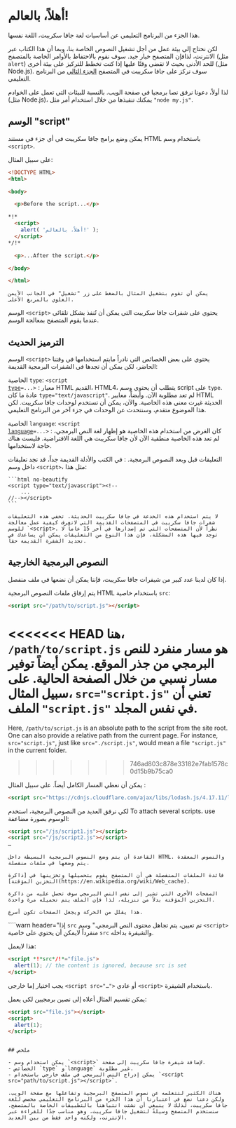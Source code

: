 # أهلاً، بالعالم!

هذا الجزء من البرنامج التعليمي عن أساسيات لغة جافا سكريبت، اللغة نفسها.

لكن نحتاج إلى بيئة عمل من أجل تشغيل النصوص الخاصة بنا، وبما أن هذا الكتاب عبر الانترنت، لذافإن المتصفح خيار جيد. سوف نقوم بالاحتفاظ بالأوامر الخاصة بالمتصفح (مثل `alert`) للحد الأدنى بحيث لا تقضي وقتًا عليها إذا كنت تخطط للتركيز على بيئة أخرى (مثل Node.js). سوف نركز على جافا سكريبت في المتصفح [الجزء التالي](/ui) من البرنامج التعليمي.

لذا أولاً، دعونا نرفق نصا برمجيا في صفحة الويب. بالنسبة للبيئات التي تعمل على الخوادم (مثل Node.js)، يمكنك تنفيذها من خلال استخدام أمر مثل `"node my.js"`.


## الوسم "script"

يمكن وضع برامج جافا سكريبت في أي جزء في مستند HTML باستخدام وسم `<script>`.

على سبيل المثال:

```html run height=100
<!DOCTYPE HTML>
<html>

<body>

  <p>Before the script...</p>

*!*
  <script>
    alert( 'أهلاً، بالعالم!' );
  </script>
*/!*

  <p>...After the script.</p>

</body>

</html>
```

```online
يمكن أن تقوم بتشغيل المثال بالضغط على زر "تشغيل" في الجانب الأيمن العلوي بالمربع الأعلى.
```

الوسم `<script>` يحتوي على شفرات جافا سكريبت التي يمكن أن تُنفذ بشكل تلقائي عندما يقوم المتصفح بمعالجة الوسم.


## الترميز الحديث

الوسم `<script>` يحتوي على بعض الخصائص التي نادراً مايتم استخدامها في وقتنا الحاضر، لكن يمكن أن تجدها في الشفرات البرمجية القديمة:

الخاصية `type`: <code>&lt;script <u>type</u>=...&gt;</code>
: معيار HTML القديم، HTML4، يتطلب أن يحتوي وسم script على `type`. عادة ما كان `type="text/javascript"`. لم تعد مطلوبة الآن. وأيضاً، معايير HTML الحديثة غيرت معنى هذه الخاصية. والآن، يمكن أن تستخدم لوحدات جافا سكريبت. لكن هذا الموضوع متقدم، وسنتحدث عن الوحدات في جزء آخر من البرنامج التعليمي.

الخاصية `language`: <code>&lt;script <u>language</u>=...&gt;</code>
: كان الغرض من استخدام هذه الخاصية هو إظهار لغة النص البرمجي، لم تعد هذه الخاصية منطقية الآن لأن جافا سكريبت هي اللغة الافتراضية. فليست هناك حاجة لاستخدامها.

التعليقات قبل وبعد النصوص البرمجية.
: في الكتب والأدلة القديمة جداً، قد تجد تعليقات داخل وسم  `<script>`، مثل هذا:

    ```html no-beautify
    <script type="text/javascript"><!--
        ...
    //--></script>
    ```

    لا يتم استخدام هذه الخدعة في جافا سكريبت الحديثة. تخفي هذه التعليقات شفرات جافا سكريبت في المتصفحات القديمة التي لاتعرف كيفية عمل معالجة للوسم `<script>. نظراً لأن المتصفحات التي تم إصدارها في آخر 15 عاماً لا توجد فيها هذه المشكلة، فإن هذا النوع من التعليقات يمكن أن يساعدك في تحديد الشفرة القديمة حقاً.


## النصوص البرمجية الخارجية

إذا كان لدينا عدد كبير من شيفرات جافا سكريبت، فإننا يمكن أن نضعها في ملف منفصل.

يتم إرفاق ملفات النصوص البرمجية  HTML باستخدام خاصية  `src`:

```html
<script src="/path/to/script.js"></script>
```

<<<<<<< HEAD
هنا، `/path/to/script.js` هو مسار منفرد للنص البرمجي من جذر الموقع. يمكن أيضاً توفير مسار نسبي من خلال الصفحة الحالية. على سبيل المثال، `src="script.js"` تعني أن الملف `"script.js"` في نفس المجلد.
=======
Here, `/path/to/script.js` is an absolute path to the script from the site root. One can also provide a relative path from the current page. For instance, `src="script.js"`, just like `src="./script.js"`, would mean a file `"script.js"` in the current folder.
>>>>>>> 746ad803c878e33182e7fab1578c0d15b9b75ca0

يمكن أن نعطي المسار الكامل أيضاً. على سبيل المثال :

```html
<script src="https://cdnjs.cloudflare.com/ajax/libs/lodash.js/4.17.11/lodash.js"></script>
```

لكي نرفق العديد من النصوص البرمجية، استخدم To attach several scripts، use الوسوم بصورة مضاعفة:

```html
<script src="/js/script1.js"></script>
<script src="/js/script2.js"></script>
…
```

```smart
القاعدة أن يتم وضع النصوص البرمجية البسيطة داخل HTML. والنصوص المعقدة يتم وضعها في ملفات منفصلة.

فائدة الملفات المنفصلة هي أن المتصفح يقوم بتحميلها وتخزينها في [ذاكرة التخزين المؤقتة](https://en.wikipedia.org/wiki/Web_cache).

الصفحات الأخرى التي تشير إلى نفس النص البرمجي سوف تحصل عليه من ذاكرة التخزين المؤقتة بدلاً من تنزيله، لذا فإن الملف يتم تحميله مرة واحدة.

هذا يقلل من الحركة ويجعل الصفحات تكون أسرع.
```

````warn header="إذا `src` تم تعيين، يتم تجاهل محتوى النص البرمجي."
وسم `<script>` منفرداً لايمكن أن يحتوي على خاصية `src`  والشيفرة بداخله.

هذا لايعمل:

```html
<script *!*src*/!*="file.js">
  alert(1); // the content is ignored, because src is set
</script>
```

يجب اختيار إما خارجي `<script src="…">` أو عادي `<script>` باستخدام الشيفرة.

يمكن تقسيم المثال أعلاه إلى نصين برمجيين لكي يعمل:

```html
<script src="file.js"></script>
<script>
  alert(1);
</script>
```
````

## ملخص

- يمكن استخدام وسم `<script>` لإضافة شيفرة جافا سكريبت إلى صفحة.
- الخصائص `type` و`language` غير مطلوبة.
- يمكن إدراج النص البرمجي في ملف خارجي باستخدام `<script src="path/to/script.js"></script>`.

هناك الكثير لتتعلمه عن نصوص المتصفح البرمجية وتفاعلها مع صفحة الويب. ولكن دعنا نضع في اعتبارنا أن هذا الجزء من البرنامج التعليمي مخصص للغة جافا سكريبت، لذلك لا ينبغي أن نشتت انتباهنا بالتطبيقات الخاصة بالمتصفح. سنستخدم المتصفح وسيلةً لتشغيل جافا سكريبت، وهو مناسب جدًا للقراءة عبر الإنترنت، ولكنه واحد فقط من بين العديد.
